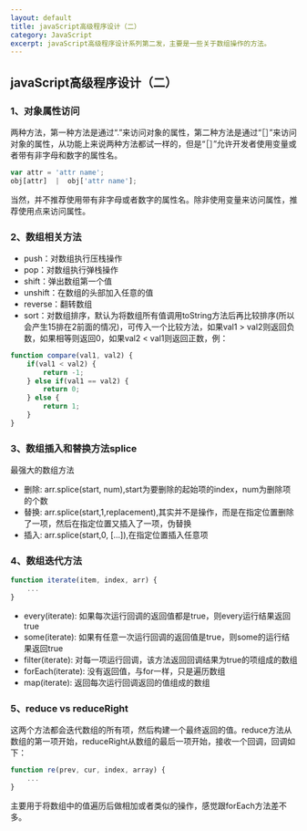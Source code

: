 ```yaml
---
layout: default
title: javaScript高级程序设计（二）
category: JavaScript
excerpt: javaScript高级程序设计系列第二发，主要是一些关于数组操作的方法。
---
```


<h2>javaScript高级程序设计（二）</h2>

<h3>1、对象属性访问</h3>
两种方法，第一种方法是通过“.”来访问对象的属性，第二种方法是通过“［］”来访问对象的属性，从功能上来说两种方法都试一样的，但是“［］”允许开发者使用变量或者带有非字母和数字的属性名。

```javascript
var attr = 'attr name';
obj[attr]  |  obj['attr name'];
```

当然，并不推荐使用带有非字母或者数字的属性名。除非使用变量来访问属性，推荐使用点来访问属性。

<h3>2、数组相关方法</h3>

* push：对数组执行压栈操作
* pop：对数组执行弹栈操作
* shift：弹出数组第一个值
* unshift：在数组的头部加入任意的值
* reverse：翻转数组
* sort：对数组排序，默认为将数组所有值调用toString方法后再比较排序(所以会产生15排在2前面的情况)，可传入一个比较方法，如果val1 > val2则返回负数，如果相等则返回0，如果val2 < val1则返回正数，例：

```javascript
function compare(val1, val2) {
	if(val1 < val2) {
		return -1;
	} else if(val1 == val2) {
		return 0;
	} else {
		return 1;
	}
}
```

<h3>3、数组插入和替换方法splice</h3>
最强大的数组方法

* 删除: arr.splice(start, num),start为要删除的起始项的index，num为删除项的个数
* 替换: arr.splice(start,1,replacement),其实并不是操作，而是在指定位置删除了一项，然后在指定位置又插入了一项，伪替换
* 插入: arr.splice(start,0, [...]),在指定位置插入任意项

<h3>4、数组迭代方法</h3>

```javascript
function iterate(item, index, arr) { 
	...
}
```

* every(iterate): 如果每次运行回调的返回值都是true，则every运行结果返回true
* some(iterate): 如果有任意一次运行回调的返回值是true，则some的运行结果返回true
* filter(iterate): 对每一项运行回调，该方法返回回调结果为true的项组成的数组
* forEach(iterate): 没有返回值，与for一样，只是遍历数组
* map(iterate): 返回每次运行回调返回的值组成的数组

<h3>5、reduce vs reduceRight</h3>
这两个方法都会迭代数组的所有项，然后构建一个最终返回的值。reduce方法从数组的第一项开始，reduceRight从数组的最后一项开始，接收一个回调，回调如下：

```javascript
function re(prev, cur, index, array) {
	...
}
```
主要用于将数组中的值遍历后做相加或者类似的操作，感觉跟forEach方法差不多。